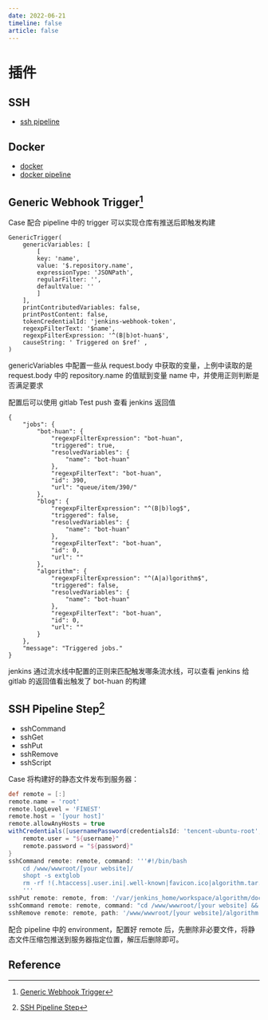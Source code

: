 ```yaml
---
date: 2022-06-21
timeline: false
article: false
---
```


# 插件

## SSH

- [ssh pipeline](https://plugins.jenkins.io/ssh-steps)

## Docker

- [docker](https://plugins.jenkins.io/docker-plugin/)
- [docker pipeline](https://plugins.jenkins.io/docker-workflow)

## Generic Webhook Trigger[^generic-webhook-trigger]

Case 配合 pipeline 中的 trigger 可以实现仓库有推送后即触发构建

```groovy:no-line-numbers
GenericTrigger(
    genericVariables: [
        [
        key: 'name', 
        value: '$.repository.name', 
        expressionType: 'JSONPath', 
        regularFilter: '', 
        defaultValue: ''
        ]
    ],
    printContributedVariables: false, 
    printPostContent: false, 
    tokenCredentialId: 'jenkins-webhook-token',
    regexpFilterText: '$name',
    regexpFilterExpression: '^(B|b)ot-huan$',
    causeString: ' Triggered on $ref' ,
)
```

genericVariables 中配置一些从 request.body 中获取的变量，上例中读取的是 request.body 中的 repository.name 的值赋到变量 name 中，并使用正则判断是否满足要求

配置后可以使用 gitlab Test push 查看 jenkins 返回值

```json:no-line-numbers
{
    "jobs": {
        "bot-huan": {
            "regexpFilterExpression": "bot-huan",
            "triggered": true,
            "resolvedVariables": {
                "name": "bot-huan"
            },
            "regexpFilterText": "bot-huan",
            "id": 390,
            "url": "queue/item/390/"
        },
        "blog": {
            "regexpFilterExpression": "^(B|b)log$",
            "triggered": false,
            "resolvedVariables": {
                "name": "bot-huan"
            },
            "regexpFilterText": "bot-huan",
            "id": 0,
            "url": ""
        },
        "algorithm": {
            "regexpFilterExpression": "^(A|a)lgorithm$",
            "triggered": false,
            "resolvedVariables": {
                "name": "bot-huan"
            },
            "regexpFilterText": "bot-huan",
            "id": 0,
            "url": ""
        }
    },
    "message": "Triggered jobs."
}
```

jenkins 通过流水线中配置的正则来匹配触发哪条流水线，可以查看 jenkins 给 gitlab 的返回值看出触发了 bot-huan 的构建

## SSH Pipeline Step[^ssh-pipeline-step]

- sshCommand
- sshGet
- sshPut
- sshRemove
- sshScript

Case 将构建好的静态文件发布到服务器：

```groovy
def remote = [:]
remote.name = 'root'
remote.logLevel = 'FINEST'
remote.host = '[your host]'
remote.allowAnyHosts = true
withCredentials([usernamePassword(credentialsId: 'tencent-ubuntu-root', passwordVariable: 'password', usernameVariable: 'username')]) {
    remote.user = "${username}"
    remote.password = "${password}"
}
sshCommand remote: remote, command: '''#!/bin/bash
    cd /www/wwwroot/[your website]/
    shopt -s extglob
    rm -rf !(.htaccess|.user.ini|.well-known|favicon.ico|algorithm.tar.gz)
    '''
sshPut remote: remote, from: '/var/jenkins_home/workspace/algorithm/docs/_site/algorithm.tar.gz', into: '/www/wwwroot/[your website]/'
sshCommand remote: remote, command: "cd /www/wwwroot/[your website] && tar -xf algorithm.tar.gz"
sshRemove remote: remote, path: '/www/wwwroot/[your website]/algorithm.tar.gz'
```

配合 pipeline 中的 environment，配置好 remote 后，先删除非必要文件，将静态文件压缩包推送到服务器指定位置，解压后删除即可。

## Reference

[^ssh-pipeline-step]: [SSH Pipeline Step](https://github.com/jenkinsci/ssh-steps-plugin#configuration)
[^generic-webhook-trigger]: [Generic Webhook Trigger](https://plugins.jenkins.io/generic-webhook-trigger)
